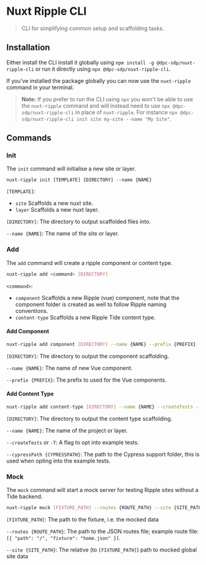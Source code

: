 # Nuxt Ripple CLI

> CLI for simplifying common setup and scaffolding tasks.

## Installation

Either install the CLI install it globally using `npm install -g @dpc-sdp/nuxt-ripple-cli` or run it directly using `npx @dpc-sdp/nuxt-ripple-cli`.

If you've installed the package globally you can now use the `nuxt-ripple` command in your terminal. 

> **Note:**
> If you prefer to run the CLI using `npx` you won't be able to use the `nuxt-ripple` command and will instead need to use `npx @dpc-sdp/nuxt-ripple-cli` in place of `nuxt-ripple`. For instance `npx @dpc-sdp/nuxt-ripple-cli init site my-site --name "My Site"`.

## Commands

### Init

The `init` command will initialise a new site or layer.

```
nuxt-ripple init [TEMPLATE] [DIRECTORY] --name {NAME}
```

`[TEMPLATE]`:
- `site` Scaffolds a new nuxt site.
- `layer` Scaffolds a new nuxt layer.

`[DIRECTORY]`: The directory to output scaffolded files into.

`--name {NAME}`: The name of the site or layer.

### Add

The `add` command will create a ripple component or content type.

```bash
nuxt-ripple add <command> [DIRECTORY]
```

`<command>`:
- `component` Scaffolds a new Ripple (vue) component, note that the component folder is created as well to follow Ripple naming conventions.
- `content-type` Scaffolds a new Ripple Tide content type.

#### Add Component

```bash
nuxt-ripple add component [DIRECTORY] --name {NAME} --prefix {PREFIX}
```

`[DIRECTORY]`: The directory to output the component scaffolding.

`--name {NAME}`: The name of new Vue component.

`--prefix {PREFIX}`: The prefix to used for the Vue components.

#### Add Content Type

```bash
nuxt-ripple add content-type [DIRECTORY] --name {NAME} --createTests --cypressPath {CYPRESSPATH}
```

`[DIRECTORY]`: The directory to output the content type scaffolding.

`--name {NAME}`: The name of the project or layer.

`--createTests` or `-T`: A flag to opt into example tests.

`--cypressPath {CYPRESSPATH}`: The path to the Cypress support folder, this is used when opting into the example tests.

### Mock

The `mock` command will start a mock server for testing Ripple sites without a Tide backend.

```bash
nuxt-ripple mock [FIXTURE_PATH] --routes {ROUTE_PATH} --site {SITE_PATH}
```

`[FIXTURE_PATH]`: The path to the fixture, i.e. the mocked data

`--routes {ROUTE_PATH}`: The path to the JSON routes file; example route file: `[{ "path": "/", "fixture": "home.json" }]`.

`--site {SITE_PATH}`: The relative (to `[FIXTURE_PATH]`) path to mocked global site data

